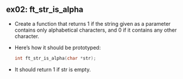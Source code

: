 ## ex02: ft_str_is_alpha ##

- Create a function that returns 1 if the string given as a parameter contains only alphabetical characters, and 0 if it contains any other character.
- Here’s how it should be prototyped:
    
    ```c
    int	ft_str_is_alpha(char *str);

- It should return 1 if str is empty.
